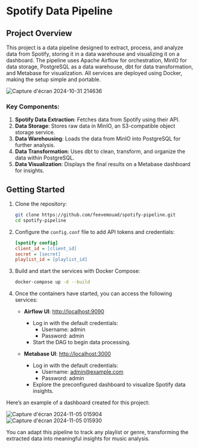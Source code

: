 # Spotify Data Pipeline

## Project Overview
This project is a data pipeline designed to extract, process, and analyze data from Spotify, storing it in a data warehouse and visualizing it on a dashboard. The pipeline uses Apache Airflow for orchestration, MinIO for data storage, PostgreSQL as a data warehouse, dbt for data transformation, and Metabase for visualization. All services are deployed using Docker, making the setup simple and portable.

![Capture d'écran 2024-10-31 214636](https://github.com/user-attachments/assets/e78b38dd-e340-4ce3-bbe7-1b88d9828d5c)

### Key Components:
1. **Spotify Data Extraction**: Fetches data from Spotify using their API.
2. **Data Storage**: Stores raw data in MinIO, an S3-compatible object storage service.
3. **Data Warehousing**: Loads the data from MinIO into PostgreSQL for further analysis.
4. **Data Transformation**: Uses dbt to clean, transform, and organize the data within PostgreSQL.
5. **Data Visualization**: Displays the final results on a Metabase dashboard for insights.

## Getting Started

1. Clone the repository:

    ```bash
    git clone https://github.com/feevemouad/spotify-pipeline.git
    cd spotify-pipeline
    ```

2. Configure the `config.conf` file to add API tokens and credentials:

    ```ini
    [spotify config]
    client_id = [client_id]
    secret = [secret]
    playlist_id = [playlist_id]
    ```

3. Build and start the services with Docker Compose:

    ```bash
    docker-compose up -d --build
    ```

4. Once the containers have started, you can access the following services:

   - **Airflow UI**: [http://localhost:9090](http://localhost:9090)
     - Log in with the default credentials:
       - Username: admin
       - Password: admin
     - Start the DAG to begin data processing.

   - **Metabase UI**: [http://localhost:3000](http://localhost:3000)
     - Log in with the default credentials:
       - Username: admin@example.com
       - Password: admin
     - Explore the preconfigured dashboard to visualize Spotify data insights.

Here’s an example of a dashboard created for this project:

![Capture d'écran 2024-11-05 015904](https://github.com/user-attachments/assets/eb16229c-30ce-4000-9f63-b32f941b40a3)
![Capture d'écran 2024-11-05 015930](https://github.com/user-attachments/assets/4d2627e9-4c48-420c-99f5-2449757ece0d)

You can adapt this pipeline to track any playlist or genre, transforming the extracted data into meaningful insights for music analysis.
